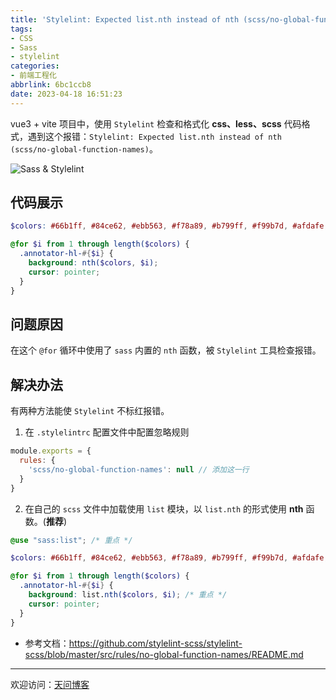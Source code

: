 ```yaml
---
title: 'Stylelint: Expected list.nth instead of nth (scss/no-global-function-names)'
tags:
- CSS
- Sass
- stylelint
categories:
- 前端工程化
abbrlink: 6bc1ccb8
date: 2023-04-18 16:51:23
---
```


vue3 + vite 项目中，使用 `Stylelint` 检查和格式化 **css、less、scss** 代码格式，遇到这个报错：`Stylelint: Expected list.nth instead of nth (scss/no-global-function-names)`。

![Sass & Stylelint](https://tiven.cn/static/img/img-sass-01-GS5LQHZQxfhJcSbG2NjuY.jpg)

<!-- more -->

## 代码展示

```scss
$colors: #66b1ff, #84ce62, #ebb563, #f78a89, #b799ff, #f99b7d, #afdafe, #b7e7e1, #efedd4;

@for $i from 1 through length($colors) {
  .annotator-hl-#{$i} {
    background: nth($colors, $i);
    cursor: pointer;
  }
}
```

## 问题原因

在这个 `@for` 循环中使用了 `sass` 内置的 `nth` 函数，被 `Stylelint` 工具检查报错。

## 解决办法

有两种方法能使 `Stylelint` 不标红报错。

1. 在 `.stylelintrc` 配置文件中配置忽略规则

```js
module.exports = {
  rules: {
    'scss/no-global-function-names': null // 添加这一行
  }
}
```

2. 在自己的 `scss` 文件中加载使用 `list` 模块，以 `list.nth` 的形式使用 **nth** 函数。(**推荐**)

```scss
@use "sass:list"; /* 重点 */

$colors: #66b1ff, #84ce62, #ebb563, #f78a89, #b799ff, #f99b7d, #afdafe, #b7e7e1, #efedd4;

@for $i from 1 through length($colors) {
  .annotator-hl-#{$i} {
    background: list.nth($colors, $i); /* 重点 */
    cursor: pointer;
  }
}
```

* 参考文档：https://github.com/stylelint-scss/stylelint-scss/blob/master/src/rules/no-global-function-names/README.md


---

欢迎访问：[天问博客](https://tiven.cn/p/6bc1ccb8/ "天问博客-专注于大前端技术")

